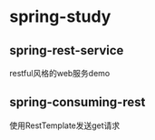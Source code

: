 # spring-study
## spring-rest-service
 restful风格的web服务demo
## spring-consuming-rest
 使用RestTemplate发送get请求